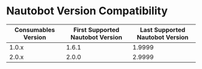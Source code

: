 # Nautobot Version Compatibility

| Consumables Version | First Supported Nautobot Version | Last Supported Nautobot Version |
|---------------------|----------------------------------|---------------------------------|
| 1.0.x               | 1.6.1                            | 1.9999                          |
| 2.0.x               | 2.0.0                            | 2.9999                          |
